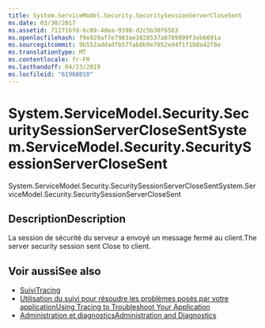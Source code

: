 ```yaml
---
title: System.ServiceModel.Security.SecuritySessionServerCloseSent
ms.date: 03/30/2017
ms.assetid: 712716fd-6c89-4dea-9398-d2c5b30f6563
ms.openlocfilehash: f9e929af7e7983ae1028537a8709999f3eb6691a
ms.sourcegitcommit: 9b552addadfb57fab0b9e7852ed4f1f1b8a42f8e
ms.translationtype: MT
ms.contentlocale: fr-FR
ms.lasthandoff: 04/23/2019
ms.locfileid: "61968010"
---
```

# <a name="systemservicemodelsecuritysecuritysessionserverclosesent"></a><span data-ttu-id="2eb44-102">System.ServiceModel.Security.SecuritySessionServerCloseSent</span><span class="sxs-lookup"><span data-stu-id="2eb44-102">System.ServiceModel.Security.SecuritySessionServerCloseSent</span></span>
<span data-ttu-id="2eb44-103">System.ServiceModel.Security.SecuritySessionServerCloseSent</span><span class="sxs-lookup"><span data-stu-id="2eb44-103">System.ServiceModel.Security.SecuritySessionServerCloseSent</span></span>  
  
## <a name="description"></a><span data-ttu-id="2eb44-104">Description</span><span class="sxs-lookup"><span data-stu-id="2eb44-104">Description</span></span>  
 <span data-ttu-id="2eb44-105">La session de sécurité du serveur a envoyé un message fermé au client.</span><span class="sxs-lookup"><span data-stu-id="2eb44-105">The server security session sent Close to client.</span></span>  
  
## <a name="see-also"></a><span data-ttu-id="2eb44-106">Voir aussi</span><span class="sxs-lookup"><span data-stu-id="2eb44-106">See also</span></span>

- [<span data-ttu-id="2eb44-107">Suivi</span><span class="sxs-lookup"><span data-stu-id="2eb44-107">Tracing</span></span>](../../../../../docs/framework/wcf/diagnostics/tracing/index.md)
- [<span data-ttu-id="2eb44-108">Utilisation du suivi pour résoudre les problèmes posés par votre application</span><span class="sxs-lookup"><span data-stu-id="2eb44-108">Using Tracing to Troubleshoot Your Application</span></span>](../../../../../docs/framework/wcf/diagnostics/tracing/using-tracing-to-troubleshoot-your-application.md)
- [<span data-ttu-id="2eb44-109">Administration et diagnostics</span><span class="sxs-lookup"><span data-stu-id="2eb44-109">Administration and Diagnostics</span></span>](../../../../../docs/framework/wcf/diagnostics/index.md)
